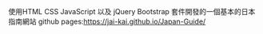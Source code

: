 使用HTML CSS JavaScript 以及 jQuery Bootstrap 套件開發的一個基本的日本指南網站
github pages:https://jai-kai.github.io/Japan-Guide/
